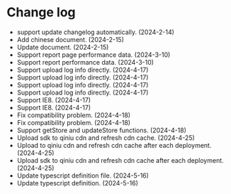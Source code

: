 # Change log

- support update changelog automatically. (2024-2-14)
- Add chinese document. (2024-2-15)
- Update document. (2024-2-15)
- Support report page performance data. (2024-3-10)
- Support report performance data. (2024-3-10)
- Support upload log info directly. (2024-4-17)
- Support upload log info directly. (2024-4-17)
- Support upload log info directly. (2024-4-17)
- Support upload log info directly. (2024-4-17)
- Support IE8. (2024-4-17)
- Support IE8. (2024-4-17)
- Fix compatibility problem. (2024-4-18)
- Fix compatibility problem. (2024-4-18)
- Support getStore and updateStore functions. (2024-4-18)
- Upload sdk to qiniu cdn and refresh cdn cache. (2024-4-25)
- Upload to qiniu cdn and refresh cdn cache after each deployment. (2024-4-25)
- Upload sdk to qiniu cdn and refresh cdn cache after each deployment. (2024-4-25)
- Update typescript definition file. (2024-5-16)
- Update typescript definition. (2024-5-16)
